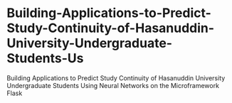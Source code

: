 # Building-Applications-to-Predict-Study-Continuity-of-Hasanuddin-University-Undergraduate-Students-Us
Building Applications to Predict Study Continuity of Hasanuddin University Undergraduate Students Using Neural Networks on the Microframework Flask
